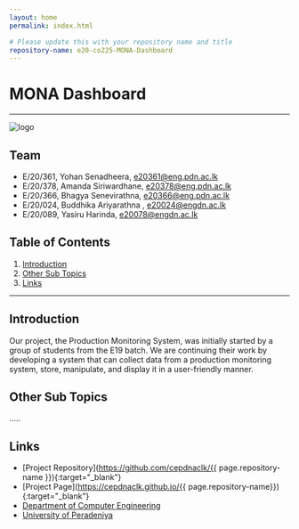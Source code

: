 ```yaml
---
layout: home
permalink: index.html

# Please update this with your repository name and title
repository-name: e20-co225-MONA-Dashboard
---
```


[comment]: # "This is the standard layout for the project, but you can clean this and use your own template"

# MONA Dashboard

---

<!--
This is a sample image, to show how to add images to your page. To learn more options, please refer [this](https://projects.ce.pdn.ac.lk/docs/faq/how-to-add-an-image/)
 -->

![logo](https://github.com/cepdnaclk/e20-co225-MONA-Dashboard/assets/150885280/4943a89d-ab26-4886-aab4-f869547b8883)

## Team

- E/20/361, Yohan Senadheera, [e20361@eng.pdn.ac.lk](mailto:e20361@eng.pdn.ac.lk)
- E/20/378, Amanda Siriwardhane, [e20378@eng.pdn.ac.lk](mailto:e20378@eng.pdn.ac.lk)
- E/20/366, Bhagya Senevirathna, [e20366@eng.pdn.ac.lk](mailto:e20366@eng.pdn.ac.lk)
- E/20/024, Buddhika Ariyarathna , [e20024@engdn.ac.lk](mailto:e20024@eng.pdn.ac.lk)
- E/20/089, Yasiru Harinda, [e20078@engdn.ac.lk](mailto:e20089@eng.pdn.ac.lk)

## Table of Contents

1. [Introduction](#Introduction)
2. [Other Sub Topics](#other-sub-topics)
3. [Links](#links)

---

## Introduction

Our project, the Production Monitoring System, was initially started by a group of students from the E19 batch. We are continuing their work by developing a system that can collect data from a production monitoring system, store, manipulate, and display it in a user-friendly manner.

## Other Sub Topics

.....

## Links

- [Project Repository](https://github.com/cepdnaclk/{{ page.repository-name }}){:target="\_blank"}
- [Project Page](https://cepdnaclk.github.io/{{ page.repository-name}}){:target="\_blank"}
- [Department of Computer Engineering](http://www.ce.pdn.ac.lk/)
- [University of Peradeniya](https://eng.pdn.ac.lk/)

[//]: # "Please refer this to learn more about Markdown syntax"
[//]: # "https://github.com/adam-p/markdown-here/wiki/Markdown-Cheatsheet"
